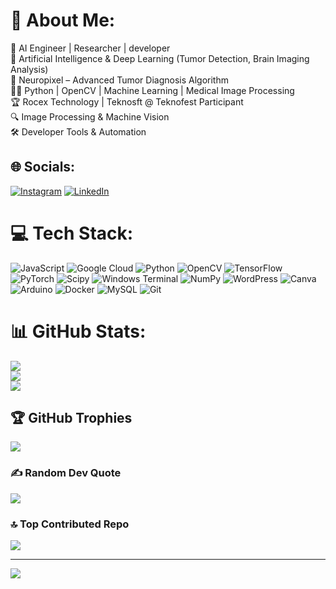 # 💫 About Me:
🚀 AI Engineer | Researcher | developer<br>🧠 Artificial Intelligence & Deep Learning (Tumor Detection, Brain Imaging Analysis)<br>🔬 Neuropixel – Advanced Tumor Diagnosis Algorithm<br>👨‍💻 Python | OpenCV | Machine Learning | Medical Image Processing<br>🏆 Rocex Technology | Teknosft @ Teknofest Participant<br>🔍 Image Processing & Machine Vision<br>🛠 Developer Tools & Automation<br>


## 🌐 Socials:
[![Instagram](https://img.shields.io/badge/Instagram-%23E4405F.svg?logo=Instagram&logoColor=white)](https://instagram.com/suaybavcu) [![LinkedIn](https://img.shields.io/badge/LinkedIn-%230077B5.svg?logo=linkedin&logoColor=white)](https://linkedin.com/in/suaybsavcu) 

# 💻 Tech Stack:
![JavaScript](https://img.shields.io/badge/javascript-%23323330.svg?style=for-the-badge&logo=javascript&logoColor=%23F7DF1E) ![Google Cloud](https://img.shields.io/badge/GoogleCloud-%234285F4.svg?style=for-the-badge&logo=google-cloud&logoColor=white) ![Python](https://img.shields.io/badge/python-3670A0?style=for-the-badge&logo=python&logoColor=ffdd54) ![OpenCV](https://img.shields.io/badge/opencv-%23white.svg?style=for-the-badge&logo=opencv&logoColor=white) ![TensorFlow](https://img.shields.io/badge/TensorFlow-%23FF6F00.svg?style=for-the-badge&logo=TensorFlow&logoColor=white) ![PyTorch](https://img.shields.io/badge/PyTorch-%23EE4C2C.svg?style=for-the-badge&logo=PyTorch&logoColor=white) ![Scipy](https://img.shields.io/badge/SciPy-%230C55A5.svg?style=for-the-badge&logo=scipy&logoColor=%white) ![Windows Terminal](https://img.shields.io/badge/Windows%20Terminal-%234D4D4D.svg?style=for-the-badge&logo=windows-terminal&logoColor=white) ![NumPy](https://img.shields.io/badge/numpy-%23013243.svg?style=for-the-badge&logo=numpy&logoColor=white) ![WordPress](https://img.shields.io/badge/WordPress-%23117AC9.svg?style=for-the-badge&logo=WordPress&logoColor=white) ![Canva](https://img.shields.io/badge/Canva-%2300C4CC.svg?style=for-the-badge&logo=Canva&logoColor=white) ![Arduino](https://img.shields.io/badge/-Arduino-00979D?style=for-the-badge&logo=Arduino&logoColor=white) ![Docker](https://img.shields.io/badge/docker-%230db7ed.svg?style=for-the-badge&logo=docker&logoColor=white) ![MySQL](https://img.shields.io/badge/mysql-4479A1.svg?style=for-the-badge&logo=mysql&logoColor=white) ![Git](https://img.shields.io/badge/git-%23F05033.svg?style=for-the-badge&logo=git&logoColor=white)
# 📊 GitHub Stats:
![](https://github-readme-stats.vercel.app/api?username=suaybsavcu&theme=dark&hide_border=false&include_all_commits=true&count_private=false)<br/>
![](https://github-readme-streak-stats.herokuapp.com/?user=suaybsavcu&theme=dark&hide_border=false)<br/>
![](https://github-readme-stats.vercel.app/api/top-langs/?username=suaybsavcu&theme=dark&hide_border=false&include_all_commits=true&count_private=false&layout=compact)

## 🏆 GitHub Trophies
![](https://github-profile-trophy.vercel.app/?username=suaybsavcu&theme=radical&no-frame=true&no-bg=false&margin-w=4)

### ✍️ Random Dev Quote
![](https://quotes-github-readme.vercel.app/api?type=horizontal&theme=radical)

### 🔝 Top Contributed Repo
![](https://github-contributor-stats.vercel.app/api?username=suaybsavcu&limit=5&theme=dark&combine_all_yearly_contributions=true)

---
[![](https://visitcount.itsvg.in/api?id=suaybsavcu&icon=0&color=0)](https://visitcount.itsvg.in)

<!-- Proudly created with GPRM ( https://gprm.itsvg.in ) -->

